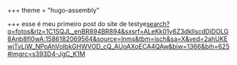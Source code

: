 +++
theme = "hugo-assembly"

+++
esse é meu primeiro post do site de testye[search?q=fotos&rlz=1C1SQJL_enBR894BR894&sxsrf=ALeKk01y6Z3dkIlscdDjDOLG8Anb8fl0wA:1586182069564&source=lnms&tbm=isch&sa=X&ved=2ahUKEwjTvLjW_NPoAhVoIbkGHWVOD_cQ_AUoAXoECA4QAw&biw=1366&bih=625#imgrc=s393D4-JgC_K1M](https://www.google.com/search?q=fotos&rlz=1C1SQJL_enBR894BR894&sxsrf=ALeKk01y6Z3dkIlscdDjDOLG8Anb8fl0wA:1586182069564&source=lnms&tbm=isch&sa=X&ved=2ahUKEwjTvLjW_NPoAhVoIbkGHWVOD_cQ_AUoAXoECA4QAw&biw=1366&bih=625#imgrc=s393D4-JgC_K1M "search?q=fotos&rlz=1C1SQJL_enBR894BR894&sxsrf=ALeKk01y6Z3dkIlscdDjDOLG8Anb8fl0wA:1586182069564&source=lnms&tbm=isch&sa=X&ved=2ahUKEwjTvLjW_NPoAhVoIbkGHWVOD_cQ_AUoAXoECA4QAw&biw=1366&bih=625#imgrc=s393D4-JgC_K1M")